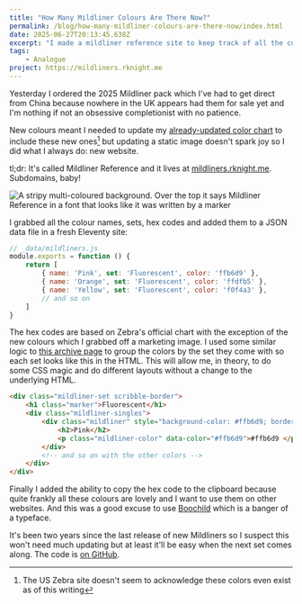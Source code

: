```yaml
---
title: "How Many Mildliner Colours Are There Now?"
permalink: /blog/how-many-mildliner-colours-are-there-now/index.html
date: 2025-06-27T20:13:45.638Z
excerpt: "I made a mildliner reference site to keep track of all the colours"
tags:
    - Analogue
project: https://mildliners.rknight.me
---
```


Yesterday I ordered the 2025 Mildliner pack which I've had to get direct from China because nowhere in the UK appears had them for sale yet and I'm nothing if not an obsessive completionist with no patience. 

New colours meant I needed to update my [already-updated color chart](/blog/how-many-mildliner-colours-are-there/) to include these new ones[^1] but updating a static image doesn't spark joy so I did what I always do: new website.

tl;dr: It's called Mildliner Reference and it lives at [mildliners.rknight.me](https://mildliners.rknight.me). Subdomains, baby!

![A stripy multi-coloured background. Over the top it says Mildliner Reference in a font that looks like it was written by a marker](https://cdn.rknight.me/site/2025/mildliner-preview.jpg)

I grabbed all the colour names, sets, hex codes and added them to a JSON data file in a fresh Eleventy site:

```js
// _data/mildliners.js
module.exports = function () {
    return [
        { name: 'Pink', set: 'Fluorescent', color: 'ffb6d9' },
        { name: 'Orange', set: 'Fluorescent', color: 'ffdfb5' },
        { name: 'Yellow', set: 'Fluorescent', color: 'f0f4a3' },
        // and so on
    ]
}
```

The hex codes are based on Zebra's official chart with the exception of the new colours which I grabbed off a marketing image. I used some similar logic to [this archive page](https://rknight.me/blog/jekyll-category-year-archive/) to group the colors by the set they come with so each set looks like this in the HTML. This will allow me, in theory, to do some CSS magic and do different layouts without a change to the underlying HTML.

```html
<div class="mildliner-set scribble-border">
    <h1 class="marker">Fluorescent</h1>
    <div class="mildliner-singles">
        <div class="mildliner" style="background-color: #ffb6d9; border-color: #ffb6d9;">
            <h2>Pink</h2>
            <p class="mildliner-color" data-color="#ffb6d9">#ffb6d9 </p>
        </div>
        <!-- and so on with the other colors -->
    </div>
</div>
```

Finally I added the ability to copy the hex code to the clipboard because quite frankly all these colours are lovely and I want to use them on other websites. And this was a good excuse to use [Boochild](https://gassstype.com/boochild/) which is a banger of a typeface.

It's been two years since the last release of new Mildliners so I suspect this won't need much updating but at least it'll be easy when the next set comes along. The code is [on GitHub](http://github.com/rknightuk/mildliners). 

[^1]: The US Zebra site doesn't seem to acknowledge these colors even exist as of this writing